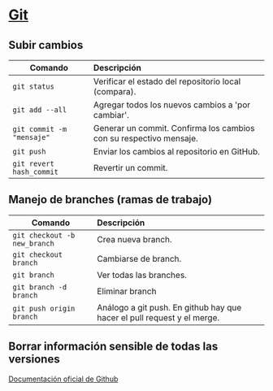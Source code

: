 # [Git](https://git-scm.com/)

## Subir cambios

| Comando                 | Descripción           |
| -------------           |:-------------         |
| `git status`              | Verificar el estado del repositorio local (compara). |
| `git add --all`           | Agregar todos los nuevos cambios a 'por cambiar'. |
| `git commit -m "mensaje"` | Generar un commit. Confirma los cambios con su respectivo mensaje. |
| `git push`                | Enviar los cambios al repositorio en GitHub. |
| `git revert hash_commit` | Revertir un commit. |

## Manejo de branches (ramas de trabajo)

| Comando                     | Descripción           |
| -------------               |:-------------         |
| `git checkout -b new_branch`  | Crea nueva branch. |
| `git checkout branch`         | Cambiarse de branch. |
| `git branch`                  | Ver todas las branches. |
| `git branch -d branch`        | Eliminar branch |
| `git push origin branch`      | Análogo a git push. En github hay que hacer el pull request y el merge. |

## Borrar información sensible de todas las versiones

[Documentación oficial de Github](https://docs.github.com/en/free-pro-team@latest/github/authenticating-to-github/removing-sensitive-data-from-a-repository)